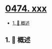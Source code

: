# [0474. xxx](https://github.com/Tdahuyou/TNotes.leetcode/tree/main/notes/0474.%20xxx)

<!-- region:toc -->

- [1. 📝 概述](#1--概述)

<!-- endregion:toc -->

## 1. 📝 概述
